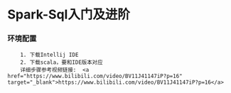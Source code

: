 # Spark-Sql入门及进阶

### 环境配置
```
    1. 下载Intellij IDE
    2. 下载scala，要和IDE版本对应
    详细步骤参考视频链接:  <a href="https://www.bilibili.com/video/BV11J41147iP?p=16" target="_blank">https://www.bilibili.com/video/BV11J41147iP?p=16</a>
```
